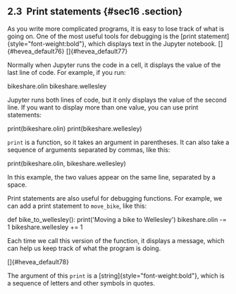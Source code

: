 ﻿2.3  Print statements {#sec16 .section}
---------------------

As you write more complicated programs, it is easy to lose track of what
is going on. One of the most useful tools for debugging is the [print
statement]{style="font-weight:bold"}, which displays text in the Jupyter
notebook. []{#hevea_default76} []{#hevea_default77}

Normally when Jupyter runs the code in a cell, it displays the value of
the last line of code. For example, if you run:

bikeshare.olin bikeshare.wellesley

Jupyter runs both lines of code, but it only displays the value of the
second line. If you want to display more than one value, you can use
print statements:

print(bikeshare.olin) print(bikeshare.wellesley)

`print` is a function, so it takes an argument in parentheses. It can
also take a sequence of arguments separated by commas, like this:

print(bikeshare.olin, bikeshare.wellesley)

In this example, the two values appear on the same line, separated by a
space.

Print statements are also useful for debugging functions. For example,
we can add a print statement to `move_bike`, like this:

def bike\_to\_wellesley(): print('Moving a bike to Wellesley')
bikeshare.olin -= 1 bikeshare.wellesley += 1

Each time we call this version of the function, it displays a message,
which can help us keep track of what the program is doing.

[]{#hevea_default78}

The argument of this `print` is a [string]{style="font-weight:bold"},
which is a sequence of letters and other symbols in quotes.

